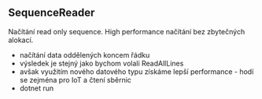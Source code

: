 SequenceReader
---
Načítání read only sequence. High performance načítání bez zbytečných alokací.
* načítání data oddělených koncem řádku
* výsledek je stejný jako bychom volali ReadAllLines
* avšak využitím nového datového typu získáme lepší performance - hodí se zejména pro IoT a čtení sběrnic
* dotnet run
